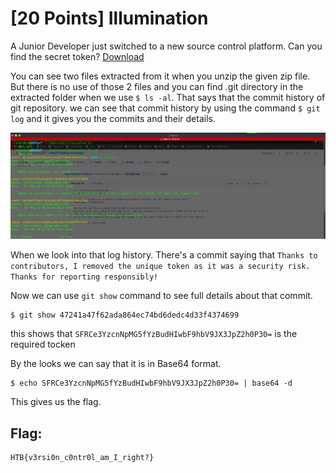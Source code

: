 <!-- [20 Points] Illumination -->
# [20 Points] Illumination

A Junior Developer just switched to a new source control platform. Can you find the secret token?
[Download](./Illumination)

You can see two files extracted from it when you unzip the given zip file.
But there is no use of those 2 files and you can find .git directory in the extracted folder when we use `$ ls -al`.
That says that the commit history of git repository.
we can see that commit history by using the command `$ git log` and it gives you the commits and their details.

![gitlog.png](./gitlog.png)

When we look into that log history. There's a commit saying that `Thanks to contributors, I removed the unique token as it was a security risk. Thanks for reporting responsibly!`

Now we can use `git show` command to see full details about that commit.
```
$ git show 47241a47f62ada864ec74bd6dedc4d33f4374699
```
this shows that `SFRCe3YzcnNpMG5fYzBudHIwbF9hbV9JX3JpZ2h0P30=` is the required tocken 

By the looks we can say that it is in Base64 format.
```
$ echo SFRCe3YzcnNpMG5fYzBudHIwbF9hbV9JX3JpZ2h0P30= | base64 -d
```
This gives us the flag.

<!-- Flag: -->
## Flag:
```
HTB{v3rsi0n_c0ntr0l_am_I_right?}
```
